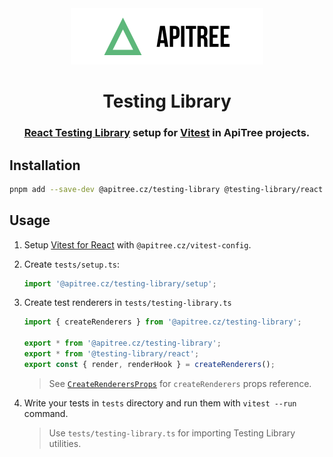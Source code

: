 <div align="center">

<a href="https://github.com/ApiTreeCZ">
<img alt="ApiTree s.r.o." src="../../public/apitree-logo.png" width="308" />
</a>

# Testing Library

### [React Testing Library](https://testing-library.com/docs/react-testing-library/intro/) setup for [Vitest](https://vitest.dev) in ApiTree projects.

</div>

## Installation

```bash
pnpm add --save-dev @apitree.cz/testing-library @testing-library/react react react-dom
```

## Usage

1. Setup [Vitest for React](../vitest-config/README.md#react) with `@apitree.cz/vitest-config`.

2. Create `tests/setup.ts`:

   ```typescript
   import '@apitree.cz/testing-library/setup';
   ```

3. Create test renderers in `tests/testing-library.ts`

   ```typescript jsx
   import { createRenderers } from '@apitree.cz/testing-library';

   export * from '@apitree.cz/testing-library';
   export * from '@testing-library/react';
   export const { render, renderHook } = createRenderers();
   ```

   > See [`CreateRenderersProps`](./src/testing-library.ts) for `createRenderers` props reference.

4. Write your tests in `tests` directory and run them with `vitest --run` command.

   > Use `tests/testing-library.ts` for importing Testing Library utilities.
